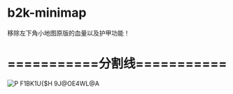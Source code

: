 # b2k-minimap
移除左下角小地图原版的血量以及护甲功能！
# ===========分割线===========
![P F1BK1U{$H 9J@OE4WL@A](https://user-images.githubusercontent.com/86194394/178126542-5721d4fa-877f-4fce-972e-80a364fecd72.png)
